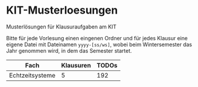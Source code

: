 # KIT-Musterloesungen
Musterlösungen für Klausuraufgaben am KIT

Bitte für jede Vorlesung einen eingenen Ordner und für jedes Klausur eine
eigene Datei mit Dateinamen `yyyy-[ss/ws]`, wobei beim Wintersemester das Jahr
genommen wird, in dem das Semester startet.

| Fach            | Klausuren | TODOs |
| --------------- | --------- | ----- |
| Echtzeitsysteme | 5         | 192   |
